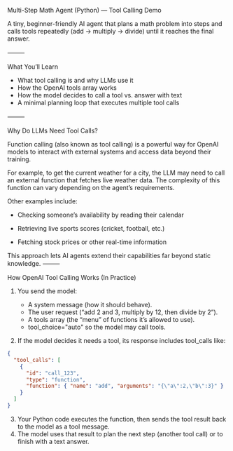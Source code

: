 
Multi-Step Math Agent (Python) — Tool Calling Demo

A tiny, beginner-friendly AI agent that plans a math problem into steps and calls tools repeatedly (add → multiply → divide) until it reaches the final answer.

⸻

What You’ll Learn
- What tool calling is and why LLMs use it
- How the OpenAI tools array works
- How the model decides to call a tool vs. answer with text
- A minimal planning loop that executes multiple tool calls

⸻

Why Do LLMs Need Tool Calls?

Function calling (also known as tool calling) is a powerful way for OpenAI models to interact with external systems and access data beyond their training.

For example, to get the current weather for a city, the LLM may need to call an external function that fetches live weather data. The complexity of this function can vary depending on the agent’s requirements.

Other examples include:

- Checking someone’s availability by reading their calendar

- Retrieving live sports scores (cricket, football, etc.)

- Fetching stock prices or other real-time information

This approach lets AI agents extend their capabilities far beyond static knowledge.
⸻

How OpenAI Tool Calling Works (In Practice)

1. You send the model:
	 - A system message (how it should behave).
	 - The user request (“add 2 and 3, multiply by 12, then divide by 2”).
	 - A tools array (the “menu” of functions it’s allowed to use).
	 - tool_choice="auto" so the model may call tools.
 
2. If the model decides it needs a tool, its response includes tool_calls like:

```json
{
  "tool_calls": [
    {
      "id": "call_123",
      "type": "function",
      "function": { "name": "add", "arguments": "{\"a\":2,\"b\":3}" }
    }
  ]
}
```

3.  Your Python code executes the function, then sends the tool result back to the model as a tool message.
4.	The model uses that result to plan the next step (another tool call) or to finish with a text answer.


 
